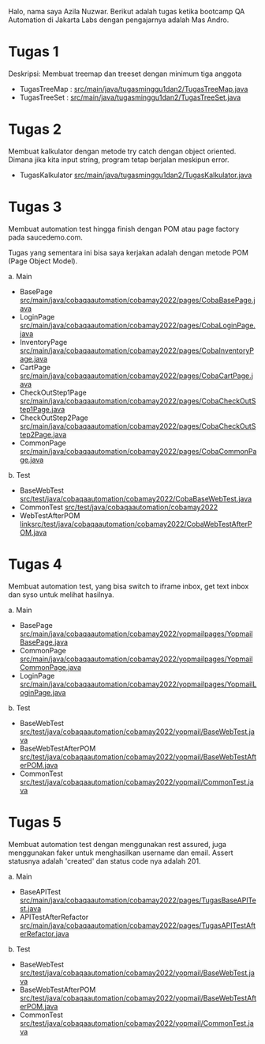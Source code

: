 Halo, nama saya Azila Nuzwar. Berikut adalah tugas ketika bootcamp QA Automation di Jakarta Labs dengan pengajarnya adalah Mas Andro.

# Tugas 1
Deskripsi: Membuat treemap dan treeset dengan minimum tiga anggota

- TugasTreeMap :    [src/main/java/tugasminggu1dan2/TugasTreeMap.java](./src/main/java/tugasminggu1dan2/TugasTreeMap.java)
- TugasTreeSet :    [src/main/java/tugasminggu1dan2/TugasTreeSet.java](./src/main/java/tugasminggu1dan2/TugasTreeSet.java)

# Tugas 2
Membuat kalkulator dengan metode try catch dengan object oriented. Dimana jika kita input string, program tetap berjalan meskipun error.

- TugasKalkulator [src/main/java/tugasminggu1dan2/TugasKalkulator.java](./src/main/java/tugasminggu1dan2/TugasKalkulator.java)

# Tugas 3
Membuat automation test hingga finish dengan POM atau page factory pada saucedemo.com.

Tugas yang sementara ini bisa saya kerjakan adalah dengan metode POM (Page Object Model). 

a. Main 
- BasePage [src/main/java/cobaqaautomation/cobamay2022/pages/CobaBasePage.java](./src/main/java/cobaqaautomation/cobamay2022/pages/CobaBasePage.java)
- LoginPage [src/main/java/cobaqaautomation/cobamay2022/pages/CobaLoginPage.java](./src/main/java/cobaqaautomation/cobamay2022/pages/CobaLoginPage.java)
- InventoryPage [src/main/java/cobaqaautomation/cobamay2022/pages/CobaInventoryPage.java](./src/main/java/cobaqaautomation/cobamay2022/pages/CobaInventoryPage.java)
- CartPage [src/main/java/cobaqaautomation/cobamay2022/pages/CobaCartPage.java](./src/main/java/cobaqaautomation/cobamay2022/pages/CobaCartPage.java)
- CheckOutStep1Page [src/main/java/cobaqaautomation/cobamay2022/pages/CobaCheckOutStep1Page.java](./src/main/java/cobaqaautomation/cobamay2022/pages/CobaCheckOutStep1Page.java)
- CheckOutStep2Page [src/main/java/cobaqaautomation/cobamay2022/pages/CobaCheckOutStep2Page.java](./src/main/java/cobaqaautomation/cobamay2022/pages/CobaCheckOutStep2Page.java)
- CommonPage [src/main/java/cobaqaautomation/cobamay2022/pages/CobaCommonPage.java](./src/main/java/cobaqaautomation/cobamay2022/pages/CobaCommonPage.java)

b. Test
- BaseWebTest [src/test/java/cobaqaautomation/cobamay2022/CobaBaseWebTest.java](./src/test/java/cobaqaautomation/cobamay2022/CobaBaseWebTest.java)
- CommonTest [src/test/java/cobaqaautomation/cobamay2022](./src/test/java/cobaqaautomation/cobamay2022/CobaCommonTest.java)
- WebTestAfterPOM [linksrc/test/java/cobaqaautomation/cobamay2022/CobaWebTestAfterPOM.java](./src/test/java/cobaqaautomation/cobamay2022/CobaWebTestAfterPOM.java)

# Tugas 4
Membuat automation test, yang bisa switch to iframe inbox, get text inbox dan syso untuk melihat hasilnya. 

a. Main
- BasePage [src/main/java/cobaqaautomation/cobamay2022/yopmailpages/YopmailBasePage.java](./src/main/java/cobaqaautomation/cobamay2022/yopmailpages/YopmailBasePage.java)
- CommonPage [src/main/java/cobaqaautomation/cobamay2022/yopmailpages/YopmailCommonPage.java](./src/main/java/cobaqaautomation/cobamay2022/yopmailpages/YopmailCommonPage.java)
- LoginPage [src/main/java/cobaqaautomation/cobamay2022/yopmailpages/YopmailLoginPage.java](./src/main/java/cobaqaautomation/cobamay2022/yopmailpages/YopmailLoginPage.java)

b. Test 
- BaseWebTest [src/test/java/cobaqaautomation/cobamay2022/yopmail/BaseWebTest.java](./src/test/java/cobaqaautomation/cobamay2022/yopmail/BaseWebTest.java)
- BaseWebTestAfterPOM [src/test/java/cobaqaautomation/cobamay2022/yopmail/BaseWebTestAfterPOM.java](./src/test/java/cobaqaautomation/cobamay2022/yopmail/BaseWebTestAfterPOM.java)
- CommonTest [src/test/java/cobaqaautomation/cobamay2022/yopmail/CommonTest.java](./src/test/java/cobaqaautomation/cobamay2022/yopmail/CommonTest.java)

# Tugas 5
Membuat automation test dengan menggunakan rest assured, juga menggunakan faker untuk menghasilkan username dan email. 
Assert statusnya adalah 'created' dan status code nya adalah 201. 

a. Main
- BaseAPITest [src/main/java/cobaqaautomation/cobamay2022/pages/TugasBaseAPITest.java](./src/main/java/cobaqaautomation/cobamay2022/pages/TugasBaseAPITest.java)
- APITestAfterRefactor [src/main/java/cobaqaautomation/cobamay2022/pages/TugasAPITestAfterRefactor.java](./src/main/java/cobaqaautomation/cobamay2022/pages/TugasAPITestAfterRefactor.java)

b. Test
- BaseWebTest [src/test/java/cobaqaautomation/cobamay2022/yopmail/BaseWebTest.java](./src/test/java/cobaqaautomation/cobamay2022/yopmail/BaseWebTest.java)
- BaseWebTestAfterPOM [src/test/java/cobaqaautomation/cobamay2022/yopmail/BaseWebTestAfterPOM.java](./src/test/java/cobaqaautomation/cobamay2022/yopmail/BaseWebTestAfterPOM.java)
- CommonTest [src/test/java/cobaqaautomation/cobamay2022/yopmail/CommonTest.java](./src/test/java/cobaqaautomation/cobamay2022/yopmail/CommonTest.java)



